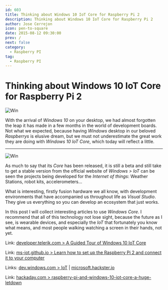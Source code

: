 ```yaml
---
id: 603
title: Thinking about Windows 10 IoT Core for Raspberry Pi 2
description: Thinking about Windows 10 IoT Core for Raspberry Pi 2
author: Jose Cerrejon
icon: pen-to-square
date: 2015-08-12 09:30:00
prev: /
next: false
category:
  - Raspberry PI
tag:
  - Raspberry PI
---
```


# Thinking about Windows 10 IoT Core for Raspberry Pi 2

![Win](/images/2015/04/win_rpi_r.png)

With the arrival of *Windows 10* on your desktop, we had almost forgotten the leap it has made in a few months in the world of development boards. Not what we expected, because having *Windows* desktop in our beloved *Raspberrys* is elusive dream, but we must not underestimate the great work they are doing with *Windows 10 IoT Core*, which today will reflect a little.

- - -
![Win](/images/2015/08/DefaultAppRpi2.png)

As much to say that its *Core* has been released, it is still a beta and still take to get a stable version from the official website of *Windows > IoT* can be seen the projects being developed for the *Internet of things*: Weather Stations, robot kits, accelerometers...

What is interesting, firstly fusion hardware we all know, with development environments that have accompanied us throughout life as *Visual Studio*. They give us everything so you can develop an ecosystem that just works.

In this post I will collect interesting articles to use *Windows Core*. I recommend that all of this technology not lose sight, because the future as I see, is wearable devices, and especially the *IoT* that fortunately you know what means, and most people walking watching a screen in their hands, not yet.

Link: [developer.telerik.com > A Guided Tour of Windows 10 IoT Core](http://developer.telerik.com/featured/a-guided-tour-of-windows-10-iot-core/)

Link: [ms-iot.github.io > Learn how to set up the Raspberry Pi 2 and connect it to your computer](http://ms-iot.github.io/content/en-US/win10/SetupRPI.htm)

Links: [dev.windows.com > IoT](https://dev.windows.com/en-us/iot) | [microsoft.hackster.io](https://microsoft.hackster.io/en-US)

Link: [hackaday.com > raspberry-pi-and-windows-10-iot-core-a-huge-letdown](http://hackaday.com/2015/08/13/raspberry-pi-and-windows-10-iot-core-a-huge-letdown/)